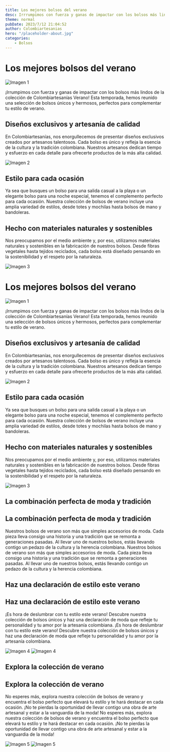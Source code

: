 ```yaml
---
title: Los mejores bolsos del verano
desc: Irrrumpimos con fuerza y ganas de impactar con los bolsos más lindos de la colección de Colombiartesanías Verano
theme: normal
pubDate: 2023/7/12 21:04:52
author: Colombiartesanias
hero: "/placeholder-about.jpg"
categories:
    - Bolsos
---
```


# Los mejores bolsos del verano

![Imagen 1](https://picsum.photos/400/200)

¡Irrumpimos con fuerza y ganas de impactar con los bolsos más lindos de la colección de Colombiartesanías Verano! Esta temporada, hemos reunido una selección de bolsos únicos y hermosos, perfectos para complementar tu estilo de verano.

## Diseños exclusivos y artesanía de calidad

En Colombiartesanías, nos enorgullecemos de presentar diseños exclusivos creados por artesanos talentosos. Cada bolso es único y refleja la esencia de la cultura y la tradición colombiana. Nuestros artesanos dedican tiempo y esfuerzo en cada detalle para ofrecerte productos de la más alta calidad.

![Imagen 2](https://picsum.photos/300/200)

## Estilo para cada ocasión

Ya sea que busques un bolso para una salida casual a la playa o un elegante bolso para una noche especial, tenemos el complemento perfecto para cada ocasión. Nuestra colección de bolsos de verano incluye una amplia variedad de estilos, desde totes y mochilas hasta bolsos de mano y bandoleras.

## Hecho con materiales naturales y sostenibles

Nos preocupamos por el medio ambiente y, por eso, utilizamos materiales naturales y sostenibles en la fabricación de nuestros bolsos. Desde fibras vegetales hasta tejidos reciclados, cada bolso está diseñado pensando en la sostenibilidad y el respeto por la naturaleza.

![Imagen 3](https://picsum.photos/350/250)
# Los mejores bolsos del verano

![Imagen 1](https://picsum.photos/400/200)

¡Irrumpimos con fuerza y ganas de impactar con los bolsos más lindos de la colección de Colombiartesanías Verano! Esta temporada, hemos reunido una selección de bolsos únicos y hermosos, perfectos para complementar tu estilo de verano.

## Diseños exclusivos y artesanía de calidad

En Colombiartesanías, nos enorgullecemos de presentar diseños exclusivos creados por artesanos talentosos. Cada bolso es único y refleja la esencia de la cultura y la tradición colombiana. Nuestros artesanos dedican tiempo y esfuerzo en cada detalle para ofrecerte productos de la más alta calidad.

![Imagen 2](https://picsum.photos/300/200)

## Estilo para cada ocasión

Ya sea que busques un bolso para una salida casual a la playa o un elegante bolso para una noche especial, tenemos el complemento perfecto para cada ocasión. Nuestra colección de bolsos de verano incluye una amplia variedad de estilos, desde totes y mochilas hasta bolsos de mano y bandoleras.

## Hecho con materiales naturales y sostenibles

Nos preocupamos por el medio ambiente y, por eso, utilizamos materiales naturales y sostenibles en la fabricación de nuestros bolsos. Desde fibras vegetales hasta tejidos reciclados, cada bolso está diseñado pensando en la sostenibilidad y el respeto por la naturaleza.

![Imagen 3](https://picsum.photos/350/250)

## La combinación perfecta de moda y tradición
## La combinación perfecta de moda y tradición

Nuestros bolsos de verano son más que simples accesorios de moda. Cada pieza lleva consigo una historia y una tradición que se remonta a generaciones pasadas. Al llevar uno de nuestros bolsos, estás llevando contigo un pedazo de la cultura y la herencia colombiana.
Nuestros bolsos de verano son más que simples accesorios de moda. Cada pieza lleva consigo una historia y una tradición que se remonta a generaciones pasadas. Al llevar uno de nuestros bolsos, estás llevando contigo un pedazo de la cultura y la herencia colombiana.

## Haz una declaración de estilo este verano
## Haz una declaración de estilo este verano

¡Es hora de deslumbrar con tu estilo este verano! Descubre nuestra colección de bolsos únicos y haz una declaración de moda que refleje tu personalidad y tu amor por la artesanía colombiana.
¡Es hora de deslumbrar con tu estilo este verano! Descubre nuestra colección de bolsos únicos y haz una declaración de moda que refleje tu personalidad y tu amor por la artesanía colombiana.

![Imagen 4](https://picsum.photos/350/200)
![Imagen 4](https://picsum.photos/350/200)

## Explora la colección de verano
## Explora la colección de verano

No esperes más, explora nuestra colección de bolsos de verano y encuentra el bolso perfecto que elevará tu estilo y te hará destacar en cada ocasión. ¡No te pierdas la oportunidad de llevar contigo una obra de arte artesanal y estar a la vanguardia de la moda!
No esperes más, explora nuestra colección de bolsos de verano y encuentra el bolso perfecto que elevará tu estilo y te hará destacar en cada ocasión. ¡No te pierdas la oportunidad de llevar contigo una obra de arte artesanal y estar a la vanguardia de la moda!

![Imagen 5](https://picsum.photos/400/250)
![Imagen 5](https://picsum.photos/400/250)

